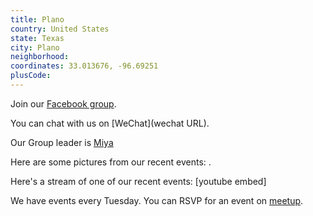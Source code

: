 ```yaml
---
title: Plano
country: United States
state: Texas
city: Plano
neighborhood: 
coordinates: 33.013676, -96.69251
plusCode:
---
```

Join our [Facebook group](https://www.facebook.com/groups/free.code.camp.plano).

You can chat with us on [WeChat](wechat URL).

Our Group leader is [Miya](freecodecamp.org/miya)

Here are some pictures from our recent events:
![]().

Here's a stream of one of our recent events:
[youtube embed]

We have events every Tuesday. You can RSVP for an event on [meetup](meetupurl).
